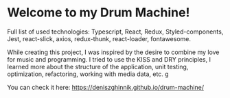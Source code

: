 # Welcome to my Drum Machine!

Full list of used technologies: Typescript, React, Redux, Styled-components, Jest,
react-slick, axios, redux-thunk, react-loader, fontawesome.

While creating this project, I was inspired by the desire to combine my love for
music and programming. I tried to use the KISS and DRY principles, I learned more
about the structure of the application, unit testing, optimization, refactoring, working
with media data, etc. g

You can check it here: https://deniszghinnik.github.io/drum-machine/

